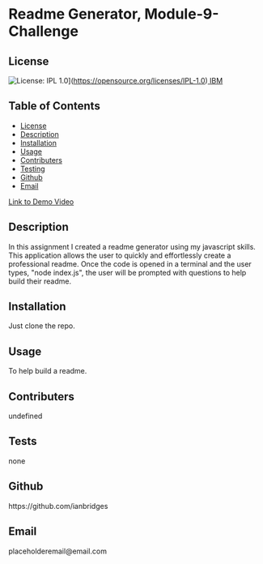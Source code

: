 ## <h1>Readme Generator, Module-9-Challenge</h1><h2> License </h2>
![License: IPL 1.0](https://img.shields.io/badge/License-IPL_1.0-blue.svg)](https://opensource.org/licenses/IPL-1.0)[  IBM](https://www.ibm.com/about/software-licensing/licensing/license_information_documents)<h2> Table of Contents </h2> 
- [License](#license)
- [Description](#description)
- [Installation](#installation)
- [Usage](#usage)
- [Contributers](#contributers)
- [Testing](#testing)
- [Github](#github)
- [Email](#email)

[Link to Demo Video](https://drive.google.com/file/d/1iRZr5_DfvtNlXjrFTtcpg6MROUBrLXHo/view)
<h2>Description</h2><p>In this assignment I created a readme generator using my javascript skills. This application allows the user to quickly and effortlessly create a professional readme. Once the code is opened in a terminal and the user types, "node index.js", the user will be prompted with questions to help build their readme.</p><h2>Installation</h2><p>Just clone the repo.</p><h2>Usage</h2><p>To help build a readme.</p><h2>Contributers</h2><p>undefined</p><h2>Tests</h2><p>none</p><h2>Github</h2><p>https://github.com/ianbridges</p><h2>Email</h2><p>placeholderemail@email.com</p>